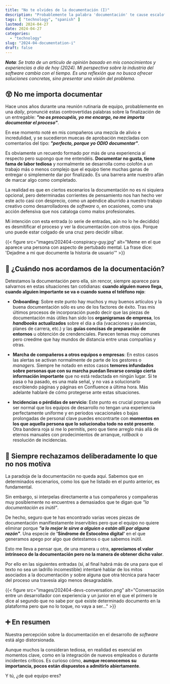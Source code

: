 ```yaml
---
title: "No te olvides de la documentación (I)"
description: "Probablemente la palabra 'documentación' te cause escalofríos y te recuerde momentos tediosos que se interpusieron en tu camino a la felicidad. Esta serie de entradas son una oda a la buena documentación y una excusa para descubrir por qué la detestamos."
tags: [ "technology", "spanish" ]
lastmod: 2024-04-27
date: 2024-04-27
categories:
  - "technology"
slug: "2024-04-documentation-i"
draft: false
---
```


_**Nota**: Se trata de un artículo de opinión basado en mis conocimientos y experiencias a día de hoy (2024). Mi perspectiva sobre la industria del software cambia con el tiempo. Es una reflexión que no busca ofrecer soluciones concretas, sino presentar una visión del problema._

## 😲 No me importa documentar

Hace unos años durante una reunión rutinaria de equipo, probablemente en una _daily_, pronuncié estas controvertidas palabras sobre la finalización de un entregable: **_"no os preocupéis, yo me encargo, no me importa documentar el proceso"_**.

En ese momento noté en mis compañeros una mezcla de alivio e incredulidad, y se sucedieron muecas de aprobación mezcladas con comentarios del tipo: **_"perfecto, porque yo ODIO documentar"_**.

Es obviamente un recuerdo formado por más de una experiencia al respecto pero supongo que me entendéis. **Documentar no gusta, tiene fama de labor tediosa** y normalmente se desarrolla como colofón a un trabajo más o menos complejo que el equipo tiene muchas ganas de entregar o simplemente dar por finalizado. Es una barrera ante nuestro afán de marcar algo como completado.

La realidad es que en ciertos escenarios la documentación no es ni siquiera opcional, pero determinadas corrientes de pensamiento nos han hecho ver este acto casi con desprecio, como un apéndice aburrido a nuestro trabajo creativo como desarrolladores de _software_ o, en ocasiones, como una acción defensiva que nos cataloga como malos profesionales.

Mi intención con esta entrada (o serie de entradas, aún no lo he decidido) es desmitificar el proceso y ver la documentación con otros ojos. Porque uno puede estar colgado de una cruz pero decidir silbar.

{{< figure src="images/202404-conspiracy-guy.jpg" alt="Meme en el que aparece una persona con aspecto de pertubado mental. La frase dice: 'Dejadme a mi que documente la historia de usuario'" >}}

## 🚨 ¿Cuándo nos acordamos de la documentación?

Detestamos la documentación pero ella, sin rencor, siempre aparece para salvarnos en estas situaciones tan cotidianas: **cuando alguien nuevo llega, cuando alguien importante se va o cuando suena el teléfono rojo**:

- **Onboarding**: Sobre este punto hay muchos y muy buenos artículos y la buena documentación sólo es uno de los factores de éxito. Tras mis últimos procesos de incorporación puedo decir que las piezas de documentación más útiles han sido los **organigramas de empresa**, los **_handbooks_ actualizados** sobre el día a día (vacaciones y ausencias, planes de carrera, etc.) y las **guías concisas de preparación de entornos** u obtención de crendenciales. Parecen temas muy comunes pero creedme que hay mundos de distancia entre unas compañías y otras.

- **Marcha de compañeros a otros equipos o empresas**: En estos casos las alertas se activan normalmente de parte de los gestores o _managers_. Siempre he notado en estos casos **temores infundados sobre personas que con su marcha puedan llevarse consigo cierta información importante** que no está redactada en ningún lugar. Si te pasa o ha pasado, es una mala señal, y no vas a solucionarlo escribiendo páginas y páginas en Confluence a última hora. Más adelante hablaré de cómo protegerse ante estas situaciones.

- **Incidencias o pérdidas de servicio**: Este punto es crucial porque suele ser normal que los equipos de desarrollo no tengan una experiencia perfectamente uniforme y en periodos vacacionales o bajas prolongadas de personal clave puedes encontrarte con **momentos en los que aquella persona que lo solucionaba todo no esté presente**. Otra bandera roja si me lo permitís, pero que tiene arreglo más allá de eternos manuales con prodecimientos de arranque, _rollback_ o resolución de incidencias.

## 🙅 Siempre rechazamos deliberadamente lo que no nos motiva

La paradoja de la documentación no queda aquí. Sabemos que en determinados escenarios, como los que he listado en el punto anterior, es fundamental.

Sin embargo, si interpelas directamente a tus compañeros y compañeras muy posiblemente no encuentres a demasiados que te digan que _"la documentación es inútil"_.

De hecho, seguro que te has encontrado varias veces piezas de documentación manifiestamente inservibles pero que el equipo no quiere eliminar porque **_"a lo mejor le sirve a alguien o están allí por alguna razón"_**. Una especie de **'Síndrome de Estocolmo digital'** en el que generamos apego por algo que detestamos o que sabemos inútil.

Esto me lleva a pensar que, de una manera u otra, **apreciamos el valor intrínseco de la documentación pero no la manera de obtener dicho valor**.

Por ello en las siguientes entradas (sí, al final habrá más de una para que el texto no sea un ladrillo incomestible) intentaré hablar de los mitos asociados a la documentación y sobre alguna que otra técnica para hacer del proceso una travesía algo menos desagradable.

{{< figure src="images/202404-devs-conversation.png" alt="Conversación entre un desarrollador con experiencia y un junior en el que el primero le dice al segundo que no sabe por qué existe determinado documento en la plataforma pero que no lo toque, no vaya a ser..." >}}

## ➕ En resumen

Nuestra percepción sobre la documentación en el desarrollo de _software_ está algo distorsionada.

Aunque muchos la consideran tediosa, en realidad es esencial en momentos clave, como en la integración de nuevos empleados o durante incidentes críticos. Es curioso cómo, **aunque reconocemos su importancia, pocos están dispuestos a admitirlo abiertamente**.

Y tú, ¿de qué equipo eres?
